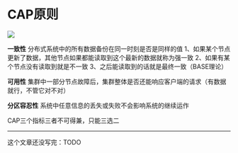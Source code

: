 # CAP原则

![](https://cdn.nlark.com/yuque/0/2023/png/267064/1702273526403-096f49c7-a05b-49bc-a560-7418c348fa29.png?x-oss-process=image%2Fresize%2Cw_1128%2Climit_0&zoom=50)

**一致性**
分布式系统中的所有数据备份在同一时刻是否是同样的值
1、如果某个节点更新了数据，其他节点如果都能读取到这个最新的数据就称为强一致
2、如果有某个节点没有读取到就是不一致
3、之后能读取到的话就是最终一致（BASE理论）

**可用性**
集群中一部分节点故障后，集群整体是否还能响应客户端的请求（有数据就行，不管它对不对）

**分区容忍性**
系统中任意信息的丢失或失败不会影响系统的继续运作

CAP三个指标三者不可得兼，只能三选二

-----

这个文章还没写完：TODO